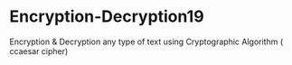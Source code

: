 # Encryption-Decryption19
Encryption &amp; Decryption any type of text using Cryptographic Algorithm ( ccaesar cipher)
